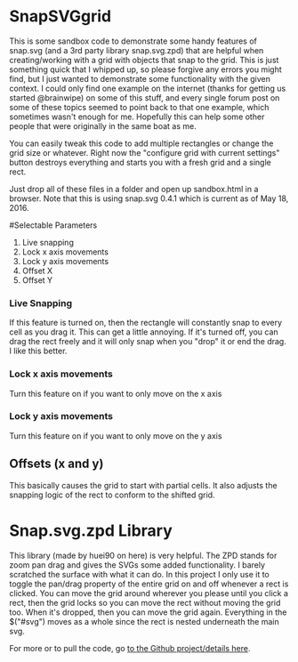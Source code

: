 # SnapSVGgrid
This is some sandbox code to demonstrate some handy features of snap.svg (and a 3rd party library snap.svg.zpd) that are helpful when creating/working with a grid with objects that snap to the grid. This is just something quick that I whipped up, so please forgive any errors you might find, but I just wanted to demonstrate some functionality with the given context. I could only find one example on the internet (thanks for getting us started @brainwipe) on some of this stuff, and every single forum post on some of these topics seemed to point back to that one example, which sometimes wasn't enough for me. Hopefully this can help some other people that were originally in the same boat as me.

You can easily tweak this code to add multiple rectangles or change the grid size or whatever. Right now the "configure grid with current settings" button destroys everything and starts you with a fresh grid and a single rect.

Just drop all of these files in a folder and open up sandbox.html in a browser. Note that this is using snap.svg 0.4.1 which is current as of May 18, 2016.

#Selectable Parameters
1. Live snapping
2. Lock x axis movements
3. Lock y axis movements
4. Offset X
5. Offset Y


### Live Snapping
If this feature is turned on, then the rectangle will constantly snap to every cell as you drag it. This can get a little annoying. If it's turned off, you can drag the rect freely and it will only snap when you "drop" it or end the drag. I like this better.

### Lock x axis movements
Turn this feature on if you want to only move on the x axis

### Lock y axis movements
Turn this feature on if you want to only move on the y axis

## Offsets (x and y)
This basically causes the grid to start with partial cells. It also adjusts the snapping logic of the rect to conform to the shifted grid.

# Snap.svg.zpd Library
This library (made by huei90 on here) is very helpful. The ZPD stands for zoom pan drag and gives the SVGs some added functionality. I barely scratched the surface with what it can do. In this project I only use it to toggle the pan/drag property of the entire grid on and off whenever a rect is clicked. You can move the grid around wherever you please until you click a rect, then the grid locks so you can move the rect without moving the grid too. When it's dropped, then you can move the grid again. Everything in the $("#svg") moves as a whole since the rect is nested underneath the main svg.

For more or to pull the code, go [to the Github project/details here](https://github.com/huei90/snap.svg.zpd).

